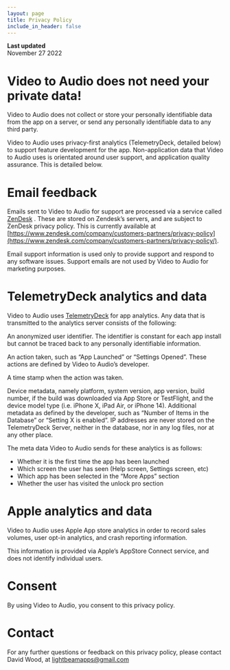 ```yaml
---
layout: page
title: Privacy Policy
include_in_header: false
---
```


**Last updated**  
November 27 2022

# Video to Audio does not need your private data!
Video to Audio does not collect or store your personally identifiable data from the app on a server, or send any personally identifiable data to any third party.

Video to Audio uses privacy-first analytics (TelemetryDeck, detailed below) to support feature development for the app.
Non-application data that Video to Audio uses is orientated around user support, and application quality assurance. This is detailed below.

# Email feedback
Emails sent to Video to Audio for support are processed via a service called  [ZenDesk](https://zendesk.com/) .
These are stored on Zendesk’s servers, and are subject to ZenDesk privacy policy. This is currently available at  [https://www.zendesk.com/company/customers-partners/privacy-policy](https://www.zendesk.com/company/customers-partners/privacy-policy/).

Email support information is used only to provide support and respond to any software issues. Support emails are not used by Video to Audio for marketing purposes.

# TelemetryDeck analytics and data
Video to Audio uses  [TelemetryDeck](https://telemetrydeck.com/)  for app analytics.
Any data that is transmitted to the analytics server consists of the following:

An anonymized user identifier. The identifier is constant for each app install but cannot be traced back to any personally identifiable information.

An action taken, such as “App Launched” or “Settings Opened”. These actions are defined by Video to Audio’s developer.

A time stamp when the action was taken.

Device metadata, namely platform, system version, app version, build number, if the build was downloaded via App Store or TestFlight, and the device model type (i.e. iPhone X, iPad Air, or iPhone 14). Additional metadata as defined by the developer, such as “Number of Items in the Database” or “Setting X is enabled”. IP addresses are never stored on the TelemetryDeck Server, neither in the database, nor in any log files, nor at any other place.

The meta data Video to Audio sends for these analytics is as follows:

* Whether it is the first time the app has been launched
* Which screen the user has seen (Help screen, Settings screen, etc)
* Which app has been selected in the “More Apps” section
* Whether the user has visited the unlock pro section
 
# Apple analytics and data
Video to Audio uses Apple App store analytics in order to record sales volumes, user opt-in analytics, and crash reporting information.

This information is provided via Apple’s AppStore Connect service, and does not identify individual users.

# Consent
By using Video to Audio, you consent to this privacy policy.

# Contact
For any further questions or feedback on this privacy policy, please contact David Wood, at  [lightbeamapps@gmail.com](mailto:lightbeamapps@gmail.com) 

